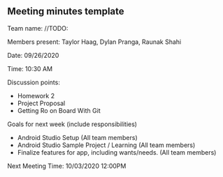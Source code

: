 ## Meeting minutes template

Team name: //TODO:

Members present: Taylor Haag, Dylan Pranga, Raunak Shahi

Date: 09/26/2020

Time: 10:30 AM

Discussion points: 

* Homework 2
* Project Proposal
* Getting Ro on Board With Git

Goals for next week (include responsibilities)

* Android Studio Setup (All team members)
* Android Studio Sample Project / Learning (All team members)
* Finalize features for app, including wants/needs. (All team members)

Next Meeting Time: 10/03/2020 12:00PM

